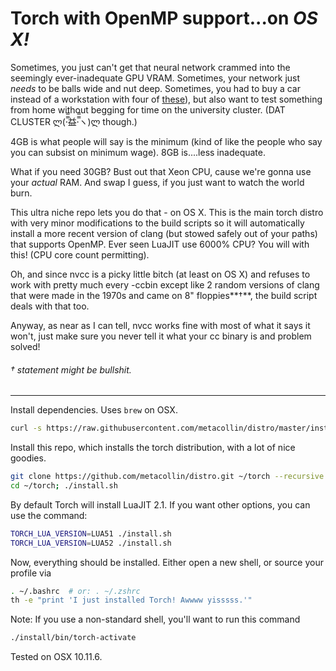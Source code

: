 Torch with OpenMP support...on *OS X!*
============
Sometimes, you just can't get that neural network crammed into the seemingly ever-inadequate GPU VRAM.  Sometimes, your network just *needs* to be balls wide and nut deep.  Sometimes, you had to buy a car instead of a workstation with four of [these](http://www.newegg.com/Product/Product.aspx?Item=N82E16814132041)), but also want to test something from home without begging for time on the university cluster.  (DAT CLUSTER ლ(·̿̿益·̿̿ヽ)ლ though.) 

4GB is what people will say is the minimum (kind of like the people who say you can subsist on minimum wage).  8GB is....less inadequate.  

What if you need 30GB? Bust out that Xeon CPU, cause we're gonna use your *actual* RAM.  And swap I guess, if you just want to watch the world burn. 

This ultra niche repo lets you do that - on OS X.  This is the main torch distro with very minor modifications to the build scripts so it will automatically install a more recent version of clang (but stowed safely out of your paths) that supports OpenMP.  Ever seen LuaJIT use 6000% CPU? You will with this! (CPU core count permitting).

Oh, and since nvcc is a picky little bitch (at least on OS X) and refuses to work with pretty much every -ccbin except like 2 random versions of clang that were made in the 1970s and came on 8" floppies**&dagger;**, the build script deals with that too.  

Anyway, as near as I can tell, nvcc works fine with most of what it says it won't, just make sure you never tell it what your cc binary is and problem solved!
###### &dagger; statement might be bullshit.
-------------------------
Install dependencies. Uses `brew` on OSX.
```sh
curl -s https://raw.githubusercontent.com/metacollin/distro/master/install-deps | bash
```

Install this repo, which installs the torch distribution, with a lot of nice goodies.
```sh
git clone https://github.com/metacollin/distro.git ~/torch --recursive
cd ~/torch; ./install.sh
```

By default Torch will install LuaJIT 2.1. If you want other options, you can use the command:
```sh
TORCH_LUA_VERSION=LUA51 ./install.sh
TORCH_LUA_VERSION=LUA52 ./install.sh
```

Now, everything should be installed. Either open a new shell, or source your profile via
```sh
. ~/.bashrc  # or: . ~/.zshrc
th -e "print 'I just installed Torch! Awwww yisssss.'"
```

Note: If you use a non-standard shell, you'll want to run this command
```sh
./install/bin/torch-activate
```

Tested on OSX 10.11.6.
